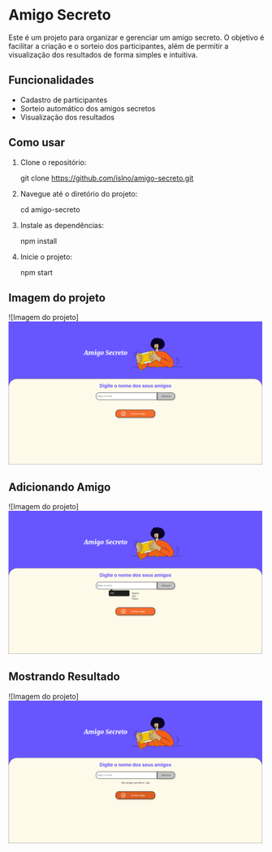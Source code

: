# Amigo Secreto

Este é um projeto para organizar e gerenciar um amigo secreto. O objetivo é facilitar a criação e o sorteio dos participantes, além de permitir a visualização dos resultados de forma simples e intuitiva.

## Funcionalidades

- Cadastro de participantes
- Sorteio automático dos amigos secretos
- Visualização dos resultados

## Como usar

1. Clone o repositório:
    
    git clone https://github.com/islno/amigo-secreto.git
    
2. Navegue até o diretório do projeto:
    
    cd amigo-secreto
    
3. Instale as dependências:
    
    npm install
    
4. Inicie o projeto:
    
    npm start

## Imagem do projeto
![Imagem do projeto]<img src="assets/prints/1.png" alt="Imagem do projeto" width="500"/>
## Adicionando Amigo
![Imagem do projeto]<img src="assets/prints/2.png" alt="Imagem do projeto" width="500"/>
## Mostrando Resultado
![Imagem do projeto]<img src="assets/prints/3.png" alt="Imagem do projeto" width="500"/>
